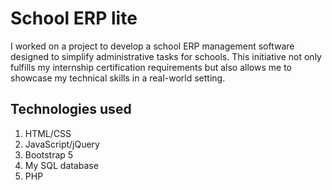 # School ERP lite
I worked on a project to develop a school ERP management software designed to simplify administrative tasks for schools. This initiative not only fulfills my internship certification requirements but also allows me to showcase my technical skills in a real-world setting.

## Technologies used 
1. HTML/CSS
2. JavaScript/jQuery
3. Bootstrap 5
4. My SQL database
5. PHP
